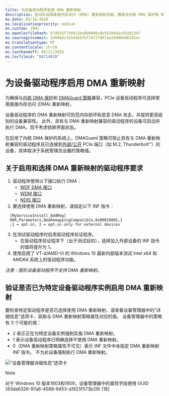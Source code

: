 ```yaml
---
title: 为设备驱动程序启用 DMA 重新映射
description: 启动并选择直接内存访问 (DMA) 重新映射功能，确保与内核 DMA 保护和 DMAGuard 策略兼容
ms.date: 05/16/2020
ms.localizationpriority: medium
ms.custom: 19H1
ms.openlocfilehash: 67d635f739911be8b6000c8e5550ddacd2a92347
ms.sourcegitcommit: 2d999dcf63d3b67bf74777d6fae29d96b98141ec
ms.translationtype: MT
ms.contentlocale: zh-CN
ms.lasthandoff: 06/11/2020
ms.locfileid: "84714820"
---
```

# <a name="enabling-dma-remapping-for-device-drivers"></a>为设备驱动程序启用 DMA 重新映射

为确保与[内核 DMA 保护](https://docs.microsoft.com/windows/security/information-protection/kernel-dma-protection-for-thunderbolt)和 [DMAGuard 策略](https://docs.microsoft.com/windows/client-management/mdm/policy-csp-dmaguard#dmaguard-deviceenumerationpolicy)兼容，PCIe 设备驱动程序可选择使用直接内存访问 (DMA) 重新映射。

设备驱动程序的 DMA 重新映射可防范内存损坏和恶意 DMA 攻击，并提供更高级别的设备兼容性。 此外，具有与 DMA 重新映射兼容的驱动程序的设备可启动并执行 DMA，而不考虑锁屏界面状态。

在启用了内核 DMA 保护的系统上，DMAGuard 策略可阻止具有与 DMA 重新映射兼容的驱动程序且已连接到[外部](https://docs.microsoft.com/windows-hardware/drivers/pci/dsd-for-pcie-root-ports#identifying-externally-exposed-pcie-root-ports)/[公开](https://docs.microsoft.com/windows-hardware/drivers/pci/dsd-for-pcie-root-ports#identifying-internal-pcie-ports-accessible-to-users-and-requiring-dma-protection) PCIe 端口（如 M.2, Thunderbolt™）的设备，具体取决于系统管理员设置的策略值。

## <a name="driver-requirements-for-enabling-and-opting-into-dma-remapping"></a>关于启用和选择 DMA 重新映射的驱动程序要求

1. 驱动程序使用以下接口执行 DMA：
    * [WDF DMA 接口](https://docs.microsoft.com/windows-hardware/drivers/wdf/introduction-to-dma-in-windows-driver-framework)
    * [WDM 接口](https://docs.microsoft.com/windows-hardware/drivers/ddi/wdm/)
    * [NDIS 接口](https://docs.microsoft.com/windows-hardware/drivers/ddi/_netvista/)
2. 要选择使用 DMA 重新映射，请指定以下 INF 指令：

  ```inf
    [MyServiceInstall_AddReg]
    HKR,Parameters,DmaRemappingCompatible,0x00010001,1
    ;1 = opt-in, 2 = opt-in only for external devices
  ```

3. 在测试驱动程序时启用驱动程序验证程序。
    * 在驱动程序验证程序下（出于测试目的），选择加入外部设备的 INF 指令的值将提升为 1。
4. 使用启用了 VT-d/AMD-Vi 的 Windows 10 最新内部版本测试 Intel x64 和 AMD64 系统上的驱动程序功能。

_注意：图形设备驱动程序不支持 DMA 重新映射。_

## <a name="validating-that-dma-remapping-is-enabled-for-a-specific-device-driver-instance"></a>验证是否已为特定设备驱动程序实例启用 DMA 重新映射

要检查特定驱动程序是否已选择使用 DMA 重新映射，请查看设备管理器中的“详细信息”选项卡，获取与 DMA 重新映射策略属性对应的值。 设备管理器中的策略有 3 个可能的值：

* 2 表示正在为特定设备实例强制实施 DMA 重新映射。
* 1 表示设备驱动程序已明确选择不使用 DMA 重新映射。
* 0（DMA 重新映射策略属性不可见）表示 INF 文件中未指定 DMA 重新映射 INF 指令。 不为此设备强制执行 DMA 重新映射。

![“设备管理器详细信息”选项卡](images/device-details-tab-1903.png)

>[!NOTE]
> 对于 Windows 10 版本1803和1809，设备管理器中的属性字段使用 GUID {83da6326-97a6-4088-9453-a1923f573b29} [18]
